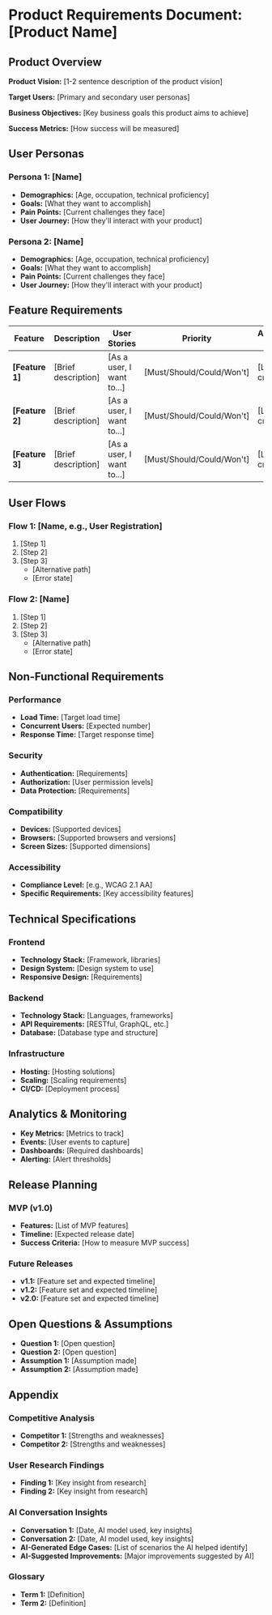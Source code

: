 # Product Requirements Document: [Product Name]

## Product Overview

**Product Vision:** [1-2 sentence description of the product vision]

**Target Users:** [Primary and secondary user personas]

**Business Objectives:** [Key business goals this product aims to achieve]

**Success Metrics:** [How success will be measured]

## User Personas

### Persona 1: [Name]
- **Demographics:** [Age, occupation, technical proficiency]
- **Goals:** [What they want to accomplish]
- **Pain Points:** [Current challenges they face]
- **User Journey:** [How they'll interact with your product]

### Persona 2: [Name]
- **Demographics:** [Age, occupation, technical proficiency]
- **Goals:** [What they want to accomplish]
- **Pain Points:** [Current challenges they face]
- **User Journey:** [How they'll interact with your product]

## Feature Requirements

| Feature | Description | User Stories | Priority | Acceptance Criteria | Dependencies |
|---------|-------------|-------------|----------|---------------------|--------------|
| **[Feature 1]** | [Brief description] | [As a user, I want to...] | [Must/Should/Could/Won't] | [List of criteria] | [Dependencies] |
| **[Feature 2]** | [Brief description] | [As a user, I want to...] | [Must/Should/Could/Won't] | [List of criteria] | [Dependencies] |
| **[Feature 3]** | [Brief description] | [As a user, I want to...] | [Must/Should/Could/Won't] | [List of criteria] | [Dependencies] |

## User Flows

### Flow 1: [Name, e.g., User Registration]
1. [Step 1]
2. [Step 2]
3. [Step 3]
   - [Alternative path]
   - [Error state]

### Flow 2: [Name]
1. [Step 1]
2. [Step 2]
3. [Step 3]
   - [Alternative path]
   - [Error state]

## Non-Functional Requirements

### Performance
- **Load Time:** [Target load time]
- **Concurrent Users:** [Expected number]
- **Response Time:** [Target response time]

### Security
- **Authentication:** [Requirements]
- **Authorization:** [User permission levels]
- **Data Protection:** [Requirements]

### Compatibility
- **Devices:** [Supported devices]
- **Browsers:** [Supported browsers and versions]
- **Screen Sizes:** [Supported dimensions]

### Accessibility
- **Compliance Level:** [e.g., WCAG 2.1 AA]
- **Specific Requirements:** [Key accessibility features]

## Technical Specifications

### Frontend
- **Technology Stack:** [Framework, libraries]
- **Design System:** [Design system to use]
- **Responsive Design:** [Requirements]

### Backend
- **Technology Stack:** [Languages, frameworks]
- **API Requirements:** [RESTful, GraphQL, etc.]
- **Database:** [Database type and structure]

### Infrastructure
- **Hosting:** [Hosting solutions]
- **Scaling:** [Scaling requirements]
- **CI/CD:** [Deployment process]

## Analytics & Monitoring

- **Key Metrics:** [Metrics to track]
- **Events:** [User events to capture]
- **Dashboards:** [Required dashboards]
- **Alerting:** [Alert thresholds]

## Release Planning

### MVP (v1.0)
- **Features:** [List of MVP features]
- **Timeline:** [Expected release date]
- **Success Criteria:** [How to measure MVP success]

### Future Releases
- **v1.1:** [Feature set and expected timeline]
- **v1.2:** [Feature set and expected timeline]
- **v2.0:** [Feature set and expected timeline]

## Open Questions & Assumptions

- **Question 1:** [Open question]
- **Question 2:** [Open question]
- **Assumption 1:** [Assumption made]
- **Assumption 2:** [Assumption made]

## Appendix

### Competitive Analysis
- **Competitor 1:** [Strengths and weaknesses]
- **Competitor 2:** [Strengths and weaknesses]

### User Research Findings
- **Finding 1:** [Key insight from research]
- **Finding 2:** [Key insight from research]

### AI Conversation Insights
- **Conversation 1:** [Date, AI model used, key insights]
- **Conversation 2:** [Date, AI model used, key insights]
- **AI-Generated Edge Cases:** [List of scenarios the AI helped identify]
- **AI-Suggested Improvements:** [Major improvements suggested by AI]

### Glossary
- **Term 1:** [Definition]
- **Term 2:** [Definition]